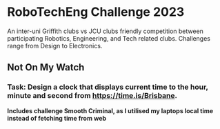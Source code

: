 # RoboTechEng Challenge 2023
An inter-uni Griffith clubs vs JCU clubs friendly competition between participating Robotics, Engineering, and Tech related clubs. Challenges range from Design to Electronics.

## Not On My Watch
### Task: Design a clock that displays current time to the hour, minute and second from https://time.is/Brisbane.
**Includes challenge Smooth Criminal, as I utilised my laptops local time instead of fetching time from web**

